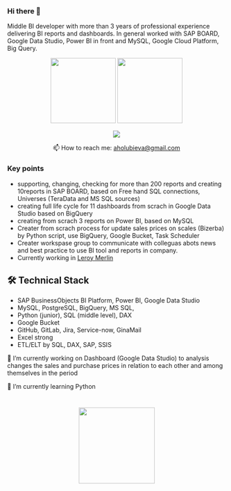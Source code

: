 ### Hi there 👋
Middle BI developer with more than 3 years of professional experience delivering BI reports and dashboards.
In general worked with SAP BOARD, Google Data Studio, Power BI in front and MySQL, Google Cloud Platform, Big Query. 

<p align='center'>
   <a href="https://github-readme-stats.vercel.app/api?username=alyonacherry&show_icons=true&count_private=true"><img
           height=150
           src="https://github-readme-stats.vercel.app/api?username=alyonacherry&show_icons=true&count_private=true"/></a>
   <a href="https://github.com/alyonacherry/github-readme-stats"><img height=150
                                                                  src="https://github-readme-stats.vercel.app/api/top-langs/?username=alyonacherry&layout=compact"/></a>
</p>

<p align='center'>
   <a href="https://www.linkedin.com/in/alyona-holubieva-373724212/">
       <img src="https://img.shields.io/badge/linkedin-%230077B5.svg?&style=for-the-badge&logo=linkedin&logoColor=white"/>
   </a>
<p align='center'>
   📫 How to reach me: <a href='mailto:aholubieva@gmail.com'>aholubieva@gmail.com</a>
</p>



### Key points

*   supporting, changing, checking for more than 200 reports and creating 10reports in SAP BOARD, 
    based on Free hand SQL connections, Universes (TeraData and MS SQL sources)
*   creating full life cycle for 11 dashboards from scrach in Google Data Studio based on BigQuery
*   creating from scrach 3 reports on Power BI, based on MySQL 
*   Creater from scrach process for update sales prices on scales (Bizerba) by Python script, use BigQuery, Google Bucket, Task Scheduler
*   Creater workspase group to communicate with colleguas abots news and best practice to use BI tool and reports in company.
*   Currently working in [Leroy Merlin](https://www.linkedin.com/company/leroy-merlin/)

## 🛠 Technical Stack
*   SAP BusinessObjects BI Platform, Power BI, Google Data Studio  
*   MySQL, PostgreSQL, BigQuery, MS SQL, 
*   Python (junior), SQL (middle level), DAX
*   Google Bucket
*   GitHub, GitLab, Jira, Service-now, GinaMail
*   Excel strong
*   ETL/ELT by SQL, DAX, SAP, SSIS

🔭 I’m currently working on Dashboard (Google Data Studio) to analysis changes the sales and purchase prices
   in relation to each other and among themselves in the period
                              
🌱 I’m currently learning Python 


<div align="center" style="margin: 40px 0">
   <a href="https://github.com/alyonacherry/github-profile-views-counter">
       <img width="175px" src="https://komarev.com/ghpvc/?username=romankh3&color=DE002D">
   </a>
</div>
